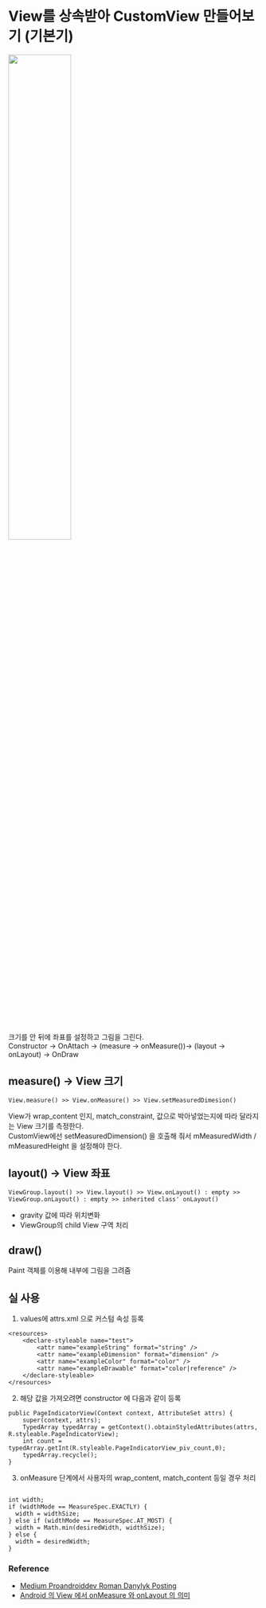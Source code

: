 # View를 상속받아 CustomView 만들어보기 (기본기)
<img width="50%" src = "https://cdn-images-1.medium.com/max/800/1*abc0UlGj1myFD0eph4pZjQ.png"></img>

크기를 안 뒤에 좌표를 설정하고 그림을 그린다. <br>
Constructor -> OnAttach -> (measure -> onMeasure())-> (layout -> onLayout) -> OnDraw

## measure() -> View 크기
```
View.measure() >> View.onMeasure() >> View.setMeasuredDimesion()
```
View가 wrap_content 인지, match_constraint, 값으로 박아넣었는지에 따라 달라지는 View 크기를 측정한다.<br>
CustomView에선 setMeasuredDimension() 을 호출해 줘서 mMeasuredWidth / mMeasuredHeight 을 설정해야 한다.

## layout() -> View 좌표
```
ViewGroup.layout() >> View.layout() >> View.onLayout() : empty >> ViewGroup.onLayout() : empty >> inherited class' onLayout()
```
* gravity 값에 따라 위치변화 
* ViewGroup의 child View 구역 처리

## draw() 
Paint 객체를 이용해 내부에 그림을 그려줌 


## 실 사용 
1. values에 attrs.xml 으로 커스텀 속성 등록 
```
<resources>
    <declare-styleable name="test">
        <attr name="exampleString" format="string" />
        <attr name="exampleDimension" format="dimension" />
        <attr name="exampleColor" format="color" />
        <attr name="exampleDrawable" format="color|reference" />
    </declare-styleable>
</resources>
```
2. 해당 값을 가져오려면 constructor 에 다음과 같이 등록 
```
public PageIndicatorView(Context context, AttributeSet attrs) {
    super(context, attrs);
    TypedArray typedArray = getContext().obtainStyledAttributes(attrs, R.styleable.PageIndicatorView);
    int count = typedArray.getInt(R.styleable.PageIndicatorView_piv_count,0);
    typedArray.recycle();
}
```
3. onMeasure 단계에서 사용자의 wrap_content, match_content 등일 경우 처리 
```

int width;
if (widthMode == MeasureSpec.EXACTLY) {
  width = widthSize;
} else if (widthMode == MeasureSpec.AT_MOST) {
  width = Math.min(desiredWidth, widthSize);
} else {
  width = desiredWidth;
}
``` 

### Reference
- [Medium Proandroiddev Roman Danylyk Posting](https://proandroiddev.com/android-draw-a-custom-view-ef79fe2ff54b)
- [Android 의 View 에서 onMeasure 와 onLayout 의 의미 ](http://i5on9i.blogspot.com/2013/05/android-view-onmeasure-onlayout.html)